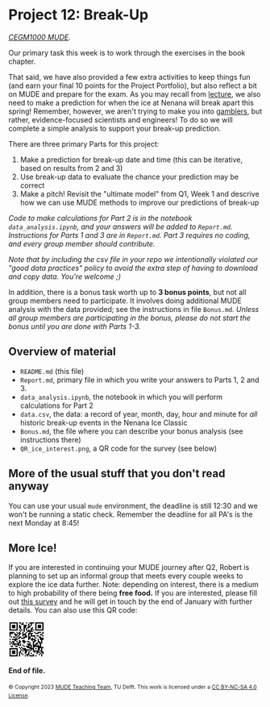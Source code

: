 # Project 12: Break-Up

*[CEGM1000 MUDE](http://mude.citg.tudelft.nl/).*

Our primary task this week is to work through the exercises in the book chapter.

That said, we have also provided a few extra activities to keep things fun (and earn your final 10 points for the Project Portfolio), but also reflect a bit on MUDE and prepare for the exam. As you may recall from [lecture](https://mude.citg.tudelft.nl/course-files/Week_2_8/), we also need to make a prediction for when the ice at Nenana will break apart this spring! Remember, however, we aren't trying to make you into [gamblers](https://www.youtube.com/watch?v=7hx4gdlfamo), but rather, evidence-focused scientists and engineers! To do so we will complete a simple analysis to support your break-up prediction.

There are three primary Parts for this project:

1. Make a prediction for break-up date and time (this can be iterative, based on results from 2 and 3)
2. Use break-up data to evaluate the chance your prediction may be correct
3. Make a pitch! Revisit the "ultimate model" from Q1, Week 1 and descrive how we can use MUDE methods to improve our predictions of break-up

_Code to make calculations for Part 2 is in the notebook `data_analysis.ipynb`, and your answers will be added to `Report.md`. Instructions for Parts 1 and 3 are in `Report.md`. Part 3 requires no coding, and every group member should contribute._

_Note that by including the csv file in your repo we intentionally violated our "good data practices" policy to avoid the extra step of having to download and copy data. You're welcome ;)_

In addition, there is a bonus task worth up to **3 bonus points**, but not all group members need to participate. It involves doing additional MUDE analysis with the data provided; see the instructions in file `Bonus.md`. _Unless all group members are participating in the bonus, please do not start the bonus until you are done with Parts 1-3._

## Overview of material

- `README.md` (this file)
- `Report.md`, primary file in which you write your answers to Parts 1, 2 and 3.
- `data_analysis.ipynb`, the notebook in which you will perform calculations for Part 2
- `data.csv`, the data: a record of year, month, day, hour and minute for _all_ historic break-up events in the Nenana Ice Classic
- `Bonus.md`, the file where you can describe your bonus analysis (see instructions there)
- `QR_ice_interest.png`, a QR code for the survey (see below)

## More of the usual stuff that you don't read anyway

You can use your usual `mude` environment, the deadline is still 12:30 and we won't be running a static check. Remember the deadline for all PA's is the next Monday at 8:45!

## More Ice!

If you are interested in continuing your MUDE journey after Q2, Robert is planning to set up an informal group that meets every couple weeks to explore the ice data further. Note: depending on interest, there is a medium to high probability of there being **free food.** If you are interested, please fill out [this survey](https://forms.office.com/e/MmLJMZYwy5) and he will get in touch by the end of January with further details. You can also use this QR code:

![QR Code for Interest in post-MUDE Ice Fun](./QR_ice_interest.png)

**End of file.**

<span style="font-size: 75%">
&copy; Copyright 2023 <a rel="MUDE Team" href="https://studiegids.tudelft.nl/a101_displayCourse.do?course_id=65595">MUDE Teaching Team</a>, TU Delft. This work is licensed under a <a rel="license" href="http://creativecommons.org/licenses/by-nc-sa/4.0/">CC BY-NC-SA 4.0 License</a>.
